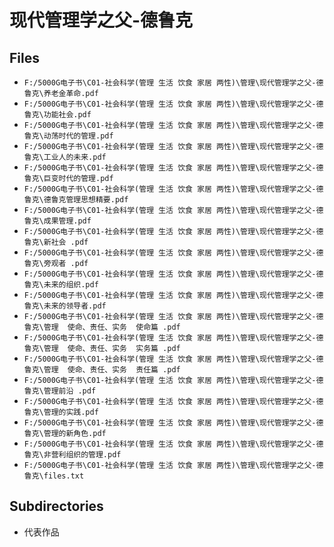 # 现代管理学之父-德鲁克

## Files

- `F:/5000G电子书\C01-社会科学(管理 生活 饮食 家居 两性)\管理\现代管理学之父-德鲁克\养老金革命.pdf`
- `F:/5000G电子书\C01-社会科学(管理 生活 饮食 家居 两性)\管理\现代管理学之父-德鲁克\功能社会.pdf`
- `F:/5000G电子书\C01-社会科学(管理 生活 饮食 家居 两性)\管理\现代管理学之父-德鲁克\动荡时代的管理.pdf`
- `F:/5000G电子书\C01-社会科学(管理 生活 饮食 家居 两性)\管理\现代管理学之父-德鲁克\工业人的未来.pdf`
- `F:/5000G电子书\C01-社会科学(管理 生活 饮食 家居 两性)\管理\现代管理学之父-德鲁克\巨变时代的管理.pdf`
- `F:/5000G电子书\C01-社会科学(管理 生活 饮食 家居 两性)\管理\现代管理学之父-德鲁克\德鲁克管理思想精要.pdf`
- `F:/5000G电子书\C01-社会科学(管理 生活 饮食 家居 两性)\管理\现代管理学之父-德鲁克\成果管理.pdf`
- `F:/5000G电子书\C01-社会科学(管理 生活 饮食 家居 两性)\管理\现代管理学之父-德鲁克\新社会 .pdf`
- `F:/5000G电子书\C01-社会科学(管理 生活 饮食 家居 两性)\管理\现代管理学之父-德鲁克\旁观者 .pdf`
- `F:/5000G电子书\C01-社会科学(管理 生活 饮食 家居 两性)\管理\现代管理学之父-德鲁克\未来的组织.pdf`
- `F:/5000G电子书\C01-社会科学(管理 生活 饮食 家居 两性)\管理\现代管理学之父-德鲁克\未来的领导者.pdf`
- `F:/5000G电子书\C01-社会科学(管理 生活 饮食 家居 两性)\管理\现代管理学之父-德鲁克\管理  使命、责任、实务  使命篇 .pdf`
- `F:/5000G电子书\C01-社会科学(管理 生活 饮食 家居 两性)\管理\现代管理学之父-德鲁克\管理  使命、责任、实务  实务篇 .pdf`
- `F:/5000G电子书\C01-社会科学(管理 生活 饮食 家居 两性)\管理\现代管理学之父-德鲁克\管理  使命、责任、实务  责任篇 .pdf`
- `F:/5000G电子书\C01-社会科学(管理 生活 饮食 家居 两性)\管理\现代管理学之父-德鲁克\管理前沿 .pdf`
- `F:/5000G电子书\C01-社会科学(管理 生活 饮食 家居 两性)\管理\现代管理学之父-德鲁克\管理的实践.pdf`
- `F:/5000G电子书\C01-社会科学(管理 生活 饮食 家居 两性)\管理\现代管理学之父-德鲁克\管理的新角色.pdf`
- `F:/5000G电子书\C01-社会科学(管理 生活 饮食 家居 两性)\管理\现代管理学之父-德鲁克\非营利组织的管理.pdf`
- `F:/5000G电子书\C01-社会科学(管理 生活 饮食 家居 两性)\管理\现代管理学之父-德鲁克\files.txt`

## Subdirectories

- 代表作品

